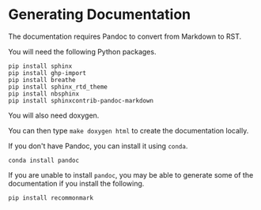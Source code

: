 Generating Documentation
========================

The documentation requires Pandoc to convert from Markdown to RST.

You will need the following Python packages.

``` {.sourceCode .bash}
pip install sphinx
pip install ghp-import
pip install breathe
pip install sphinx_rtd_theme
pip install nbsphinx
pip install sphinxcontrib-pandoc-markdown
```

You will also need doxygen.

You can then type `make doxygen html` to create the documentation
locally.

If you don't have Pandoc, you can install it using `conda`.

```
conda install pandoc
```

If you are unable to install `pandoc`, you may be able to generate some of the documentation if you install the following.

```
pip install recommonmark
```
